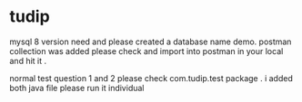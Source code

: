 # tudip
mysql 8 version need and please created a database name demo.
postman collection was added please check and import into postman in your local and  hit it .

normal test question 1 and 2  please check com.tudip.test  package . i added both java file please run it individual 



